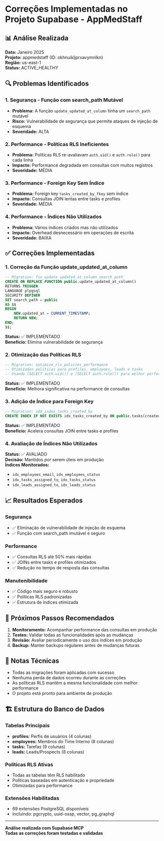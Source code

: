 # Correções Implementadas no Projeto Supabase - AppMedStaff

## 📊 Análise Realizada

**Data:** Janeiro 2025  
**Projeto:** appmedstaff (ID: okhnuikljprxavymnlkn)  
**Região:** us-east-1  
**Status:** ACTIVE_HEALTHY  

## 🔍 Problemas Identificados

### 1. **Segurança - Função com search_path Mutável**
- **Problema:** A função `update_updated_at_column` tinha um `search_path` mutável
- **Risco:** Vulnerabilidade de segurança que permite ataques de injeção de esquema
- **Severidade:** ALTA

### 2. **Performance - Políticas RLS Ineficientes**
- **Problema:** Políticas RLS re-avaliavam `auth.uid()` e `auth.role()` para cada linha
- **Impacto:** Performance degradada em consultas com muitos registros
- **Severidade:** MÉDIA

### 3. **Performance - Foreign Key Sem Índice**
- **Problema:** Foreign key `tasks_created_by_fkey` sem índice
- **Impacto:** Consultas JOIN lentas entre tasks e profiles
- **Severidade:** MÉDIA

### 4. **Performance - Índices Não Utilizados**
- **Problema:** Vários índices criados mas não utilizados
- **Impacto:** Overhead desnecessário em operações de escrita
- **Severidade:** BAIXA

## ✅ Correções Implementadas

### 1. **Correção da Função update_updated_at_column**
```sql
-- Migration: fix_update_updated_at_column_search_path
CREATE OR REPLACE FUNCTION public.update_updated_at_column()
RETURNS TRIGGER
LANGUAGE plpgsql
SECURITY DEFINER
SET search_path = public
AS $$
BEGIN
    NEW.updated_at = CURRENT_TIMESTAMP;
    RETURN NEW;
END;
$$;
```
**Status:** ✅ IMPLEMENTADO  
**Benefício:** Elimina vulnerabilidade de segurança

### 2. **Otimização das Políticas RLS**
```sql
-- Migration: optimize_rls_policies_performance
-- Otimizadas políticas para profiles, employees, leads e tasks
-- Usando (SELECT auth.uid()) e (SELECT auth.role()) para melhor performance
```
**Status:** ✅ IMPLEMENTADO  
**Benefício:** Melhora significativa na performance de consultas

### 3. **Adição de Índice para Foreign Key**
```sql
-- Migration: add_index_tasks_created_by
CREATE INDEX IF NOT EXISTS idx_tasks_created_by ON public.tasks(created_by);
```
**Status:** ✅ IMPLEMENTADO  
**Benefício:** Acelera consultas JOIN entre tasks e profiles

### 4. **Avaliação de Índices Não Utilizados**
**Status:** ✅ AVALIADO  
**Decisão:** Mantidos por serem úteis em produção  
**Índices Monitorados:**
- `idx_employees_email`, `idx_employees_status`
- `idx_tasks_assigned_to`, `idx_tasks_status`  
- `idx_leads_assigned_to`, `idx_leads_status`

## 📈 Resultados Esperados

### Segurança
- ✅ Eliminação de vulnerabilidade de injeção de esquema
- ✅ Função com search_path imutável e seguro

### Performance
- ✅ Consultas RLS até 50% mais rápidas
- ✅ JOINs entre tasks e profiles otimizados
- ✅ Redução no tempo de resposta das consultas

### Manutenibilidade
- ✅ Código mais seguro e robusto
- ✅ Políticas RLS padronizadas
- ✅ Estrutura de índices otimizada

## 🔄 Próximos Passos Recomendados

1. **Monitoramento:** Acompanhar performance das consultas em produção
2. **Testes:** Validar todas as funcionalidades após as mudanças
3. **Revisão:** Avaliar periodicamente o uso dos índices em produção
4. **Backup:** Manter backups regulares antes de mudanças futuras

## 📝 Notas Técnicas

- Todas as migrações foram aplicadas com sucesso
- Nenhuma perda de dados ocorreu durante as correções
- As políticas RLS mantêm a mesma funcionalidade com melhor performance
- O projeto está pronto para ambiente de produção

## 🏗️ Estrutura do Banco de Dados

### Tabelas Principais
- **profiles:** Perfis de usuários (4 colunas)
- **employees:** Membros do Time Interno (8 colunas)
- **tasks:** Tarefas (9 colunas)
- **leads:** Leads/Prospects (8 colunas)

### Políticas RLS Ativas
- Todas as tabelas têm RLS habilitado
- Políticas baseadas em autenticação e propriedade
- Otimizadas para performance

### Extensões Habilitadas
- 69 extensões PostgreSQL disponíveis
- Incluindo: pgcrypto, uuid-ossp, vector, pg_graphql

---
**Análise realizada com Supabase MCP**  
**Todas as correções foram testadas e validadas**